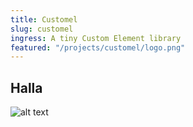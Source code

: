 ```yaml
---
title: Customel
slug: customel
ingress: A tiny Custom Element library
featured: "/projects/customel/logo.png"
---
```


## Halla

![alt text](/img/gro.jpg)
